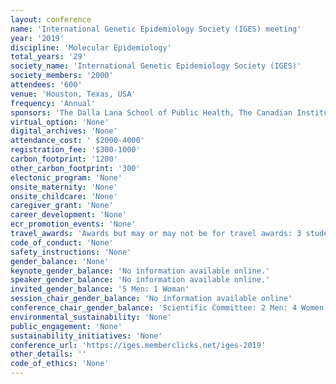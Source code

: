 ```yaml
---
layout: conference 
name: 'International Genetic Epidemiology Society (IGES) meeting'
year: '2019'
discipline: 'Molecular Epidemiology'
total_years: '29'
society_name: 'International Genetic Epidemiology Society (IGES)'
society_members: '2000'
attendees: '600'
venue: 'Houston, Texas, USA'
frequency: 'Annual'
sponsors: 'The Dalla Lana School of Public Health, The Canadian Institute of Health Research (CIHR IRSC), the Canadian Statistical Science Institute, Ludmer Centre for Neuroinformatics and Mental Health, The McLaughlin Centre (MC), Wiley publisher'
virtual_option: 'None'
digital_archives: 'None'
attendance_cost: ' $2000-4000'
registration_fee: '$300-1000'
carbon_footprint: '1200'
other_carbon_footprint: '300'
electonic_program: 'None'
onsite_maternity: 'None'
onsite_childcare: 'None'
caregiver_grant: 'None'
career_development: 'None'
ecr_promotion_events: 'None'
travel_awards: 'Awards but may or may not be for travel awards: 3 student awards, 1 early career award'
code_of_conduct: 'None'
safety_instructions: 'None'
gender_balance: 'None'
keynote_gender_balance: 'No information available online.'
speaker_gender_balance: 'No information available online.'
invited_gender_balance: '5 Men: 1 Woman'
session_chair_gender_balance: 'No information available online'
conference_chair_gender_balance: 'Scientific Committee: 2 Men: 4 Women, Local Organizing Committee: 3 Women: 4 Men'
environmental_sustainability: 'None'
public_engagement: 'None'
sustainability_initiatives: 'None'
conference_url: 'https://iges.memberclicks.net/iges-2019'
other_details: ''
code_of_ethics: 'None'
---
```

